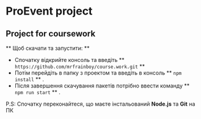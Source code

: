 # ProEvent project

## Project for coursework

** Щоб скачати та запустити: **

- Спочатку відкрийте консоль та введіть ** `https://github.com/mrfrainboy/course.work.git` **
- Потім перейдіть в папку з проектом та введіть в консоль ** `npm install` ** .
- Після завершення скачування пакетів потрібно ввести команду ** ` npm run start ` ** .

P.S: Спочатку переконайтеся, що маєте інстальований **Node.js** та **Git** на ПК
